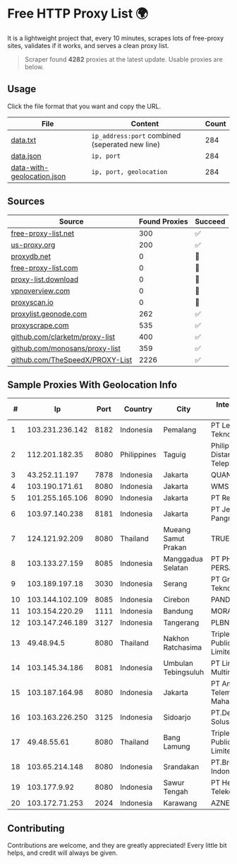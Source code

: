 
# Free HTTP Proxy List 🌍

It is a lightweight project that, every 10 minutes, scrapes lots of free-proxy sites, validates if it works, and serves a clean proxy list.


> Scraper found **4282** proxies at the latest update. Usable proxies are below.

## Usage

Click the file format that you want and copy the URL.


|File|Content|Count|
|----|-------|-----|
|[data.txt](https://raw.githubusercontent.com/themiralay/Proxy-List-World/master/data.txt)|`ip_address:port` combined (seperated new line)|284|
|[data.json](https://raw.githubusercontent.com/themiralay/Proxy-List-World/master/data.json)|`ip, port`|284|
|[data-with-geolocation.json](https://raw.githubusercontent.com/themiralay/Proxy-List-World/master/data-with-geolocation.json)|`ip, port, geolocation`|284|

## Sources

|Source|Found Proxies|Succeed|
|------|-------------|-------|
|[free-proxy-list.net](https://free-proxy-list.net)|300|✅|
|[us-proxy.org](https://www.us-proxy.org)|200|✅|
|[proxydb.net](http://proxydb.net)|0|🚫|
|[free-proxy-list.com](https://free-proxy-list.com/?page=&port=&type%5B%5D=http&type%5B%5D=https&up_time=0&search=Search)|0|🚫|
|[proxy-list.download](https://www.proxy-list.download/HTTP)|0|🚫|
|[vpnoverview.com](https://vpnoverview.com/privacy/anonymous-browsing/free-proxy-servers)|0|🚫|
|[proxyscan.io](https://www.proxyscan.io)|0|🚫|
|[proxylist.geonode.com](https://proxylist.geonode.com/api/proxy-list?limit=300&page=1&sort_by=lastChecked&sort_type=desc&protocols=http,https)|262|✅|
|[proxyscrape.com](https://api.proxyscrape.com/v2/?request=displayproxies&protocol=http&timeout=10000&country=all&ssl=all&anonymity=all)|535|✅|
|[github.com/clarketm/proxy-list](https://raw.githubusercontent.com/clarketm/proxy-list/master/proxy-list-raw.txt)|400|✅|
|[github.com/monosans/proxy-list](https://raw.githubusercontent.com/monosans/proxy-list/main/proxies/http.txt)|359|✅|
|[github.com/TheSpeedX/PROXY-List](https://raw.githubusercontent.com/TheSpeedX/PROXY-List/master/http.txt)|2226|✅|


## Sample Proxies With Geolocation Info

|#|Ip|Port|Country|City|Internet Service Provider|
|-|--|----|-------|----|-------------------------|
|1|103.231.236.142|8182|Indonesia|Pemalang|PT Level Indodata Teknologi|
|2|112.201.182.35|8080|Philippines|Taguig|Philippine Long Distance Telephone Co.|
|3|43.252.11.197|7878|Indonesia|Jakarta|QUANTUMNET|
|4|103.190.171.61|8080|Indonesia|Jakarta|WMS|
|5|101.255.165.106|8090|Indonesia|Jakarta|PT Remala Abadi|
|6|103.97.140.238|8181|Indonesia|Jakarta|PT Jembatan Data Pangrango|
|7|124.121.92.209|8080|Thailand|Mueang Samut Prakan|TRUEBB|
|8|103.133.27.159|8085|Indonesia|Manggadua Selatan|PT PHATRIA INTI PERSADA|
|9|103.189.197.18|3030|Indonesia|Serang|PT Graha Sumber Teknologi|
|10|103.144.102.109|8085|Indonesia|Cirebon|PANDAWANET|
|11|103.154.220.29|1111|Indonesia|Bandung|MORATELINDONAP|
|12|103.147.246.189|3127|Indonesia|Tangerang|PLBNET|
|13|49.48.94.5|8080|Thailand|Nakhon Ratchasima|Triple T Broadband Public Company Limited|
|14|103.145.34.186|8081|Indonesia|Umbulan Tebingsuluh|PT Lintas Data Multimedia|
|15|103.187.164.98|8080|Indonesia|Jakarta|PT Amanusa Telemedia Mahardika|
|16|103.163.226.250|3125|Indonesia|Sidoarjo|PT.Delta Surya Solusitama|
|17|49.48.55.61|8080|Thailand|Bang Lamung|Triple T Broadband Public Company Limited|
|18|103.65.214.148|8080|Indonesia|Srandakan|PT.Broadband Indonesia Pratama|
|19|103.177.9.92|8080|Indonesia|Sawur Tengah|PT Helium Sinergi Telekomunikasi|
|20|103.172.71.253|2024|Indonesia|Karawang|AZNET|



## Contributing

Contributions are welcome, and they are greatly appreciated! Every
little bit helps, and credit will always be given.

